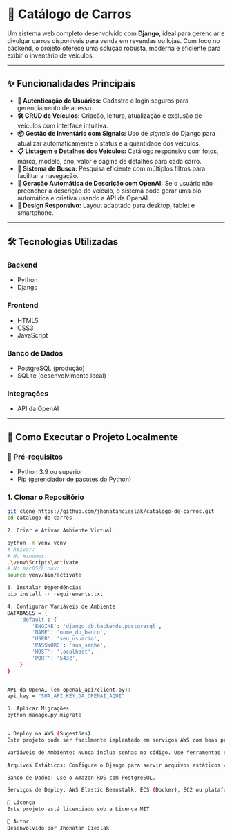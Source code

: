 # 🚗 Catálogo de Carros

Um sistema web completo desenvolvido com **Django**, ideal para gerenciar e divulgar carros disponíveis para venda em revendas ou lojas. Com foco no backend, o projeto oferece uma solução robusta, moderna e eficiente para exibir o inventário de veículos.

---

## ✨ Funcionalidades Principais

- **🔐 Autenticação de Usuários:** Cadastro e login seguros para gerenciamento de acesso.
- **🛠️ CRUD de Veículos:** Criação, leitura, atualização e exclusão de veículos com interface intuitiva.
- **📦 Gestão de Inventário com Signals:** Uso de *signals* do Django para atualizar automaticamente o status e a quantidade dos veículos.
- **📋 Listagem e Detalhes dos Veículos:** Catálogo responsivo com fotos, marca, modelo, ano, valor e página de detalhes para cada carro.
- **🔎 Sistema de Busca:** Pesquisa eficiente com múltiplos filtros para facilitar a navegação.
- **🧠 Geração Automática de Descrição com OpenAI:** Se o usuário não preencher a descrição do veículo, o sistema pode gerar uma bio automática e criativa usando a API da OpenAI.
- **📱 Design Responsivo:** Layout adaptado para desktop, tablet e smartphone.

---

## 🛠️ Tecnologias Utilizadas

### Backend
- Python
- Django

### Frontend
- HTML5
- CSS3
- JavaScript

### Banco de Dados
- PostgreSQL (produção)
- SQLite (desenvolvimento local)

### Integrações
- API da OpenAI

---

## 🚀 Como Executar o Projeto Localmente

### 🔧 Pré-requisitos
- Python 3.9 ou superior
- Pip (gerenciador de pacotes do Python)

### 1. Clonar o Repositório

```bash
git clone https://github.com/jhonatancieslak/catalogo-de-carros.git
cd catalogo-de-carros

2. Criar e Ativar Ambiente Virtual

python -m venv venv
# Ativar:
# No Windows:
.\venv\Scripts\activate
# No macOS/Linux:
source venv/bin/activate

3. Instalar Dependências
pip install -r requirements.txt

4. Configurar Variáveis de Ambiente
DATABASES = {
    'default': {
        'ENGINE': 'django.db.backends.postgresql',
        'NAME': 'nome_do_banco',
        'USER': 'seu_usuario',
        'PASSWORD': 'sua_senha',
        'HOST': 'localhost',
        'PORT': '5432',
    }
}


API da OpenAI (em openai_api/client.py):
api_key = "SUA_API_KEY_DA_OPENAI_AQUI"

5. Aplicar Migrações
python manage.py migrate


☁️ Deploy na AWS (Sugestões)
Este projeto pode ser facilmente implantado em serviços AWS com boas práticas:

Variáveis de Ambiente: Nunca inclua senhas no código. Use ferramentas como AWS Secrets Manager ou arquivos .env.

Arquivos Estáticos: Configure o Django para servir arquivos estáticos via Amazon S3.

Banco de Dados: Use o Amazon RDS com PostgreSQL.

Serviços de Deploy: AWS Elastic Beanstalk, ECS (Docker), EC2 ou plataformas como Heroku e Railway também são compatíveis.

📄 Licença
Este projeto está licenciado sob a Licença MIT.

👤 Autor
Desenvolvido por Jhonatan Cieslak

